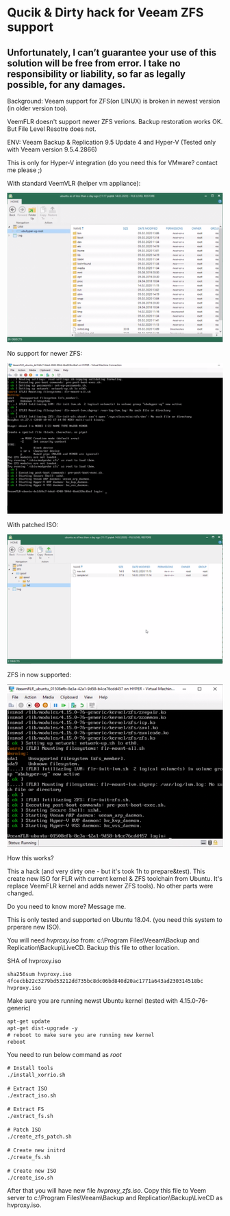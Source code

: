 # Qucik & Dirty hack for Veeam ZFS support

## Unfortunately, I can’t guarantee your use of this solution will be free from error. I take no responsibility or liability, so far as legally possible, for any damages.

Background: Veeam support for ZFS(on LINUX) is broken in newest version (in older version too).

VeemFLR doesn't support newer ZFS verions. Backup restoration works OK. But File Level Resotre does not.


ENV: Veeam Backup & Replication 9.5 Update 4 and Hyper-V (Tested only with Veeam version 9.5.4.2866)

This is only for Hyper-V integration (do you need this for VMware? contact me please ;)

With standard VeemVLR (helper vm appliance):

![img1](https://raw.githubusercontent.com/rjsocha/veeam-flr-zfs-hack/master/img/flr1.png)

No support for newer ZFS:

![img1](https://raw.githubusercontent.com/rjsocha/veeam-flr-zfs-hack/master/img/helper_vm1.png)

With patched ISO:

![img1](https://raw.githubusercontent.com/rjsocha/veeam-flr-zfs-hack/master/img/flr2.png)

ZFS in now supported:

![img1](https://raw.githubusercontent.com/rjsocha/veeam-flr-zfs-hack/master/img/helper_vm2.png)

How this works?

This a hack (and very dirty one - but it's took 1h to prepare&test).
This create new ISO for FLR with current kernel & ZFS toolchain from Ubuntu. It's replace VeemFLR kernel and adds newer ZFS tools).
No other parts were changed.

Do you need to know more? Message me.


This is only tested and supported on Ubuntu 18.04. (you need this system to prperare new ISO).


You will need *hvproxy.iso* from: c:\Program Files\Veeam\Backup and Replication\Backup\LiveCD. Backup this file to other location.

SHA of hvproxy.iso
```
sha256sum hvproxy.iso
4fcecbb22c3279bd53212dd735bc8dc06bd840d20ac1771a643ad230314518bc  hvproxy.iso
```

Make sure you are running newst Ubuntu kernel (tested with 4.15.0-76-generic)

```
apt-get update 
apt-get dist-upgrade -y
# reboot to make sure you are running new kernel
reboot 
```

You need to run below command as *root*
```
# Install tools
./install_xorrio.sh

# Extract ISO
./extract_iso.sh

# Extract FS
./extract_fs.sh

# Patch ISO
./create_zfs_patch.sh

# Create new initrd
./create_fs.sh

# Create new ISO
./create_iso.sh
```

After that you will have new file *hvproxy_zfs.iso*. Copy this file to Veem server to c:\Program Files\Veeam\Backup and Replication\Backup\LiveCD as hvproxy.iso.

